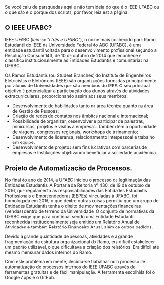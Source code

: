 Se você caiu de paraquedas aqui e não tem ideia do que é o IEEE UFABC ou o que são e o porque dos scripts, por favor, leia est a página.

## O IEEE UFABC?

IEEE UFABC (*leia-se "i três é UFABC"*), o nome mais conhecido para Ramo Estudantil do IEEE na Universidade Federal do ABC (UFABC), é uma entidade estudantil voltada para o desenvolvimento profissional segundo a Resolução Consuni 143, de 10 de outubro de 2014 que reconhece e classifica institucionalmente as Entidades Estudantis e comunitárias na UFABC.

Os Ramos Estudantis (ou Student Branches) do Instituto de Engenheiros Eletricistas e Eletrônicos (IEEE) são organizações formadas principalmente por alunos de Universidades que são membros do IEEE. O seu principal objetivo é potencializar a participação dos alunos através de atividades extracurriculares, proporcionando assim aos seus membros:

- Desenvolvimento de habilidades tanto na área técnica quanto na área de Gestão de Pessoas;
- Criação de redes de contatos nos âmbitos nacional e internacional;
- Possibilidade de organizar, desenvolver e participar de palestras, minicursos, projetos e visitas à empresas. Também têm a oportunidade de viagens, congressos regionais, workshops de treinamento;
- Desenvolvimento de liderança, relacionamento interpessoal e trabalho em equipe;
- Desenvolvimento de projetos sem fins lucrativos com parcerias de empresas e Instituições objetivando beneficiar a sociedade acadêmica.

## Projeto de Automatização de Processos.

No final do ano de 2014, a UFABC iniciou o processo de legitimação das Entidades Estudantis. A Portaria da Reitoria nº 430, de 19 de outubro de 2016, que regulamenta as responsabilidades das Entidades Estudantis Profissionais e Empreendedoras (EEPEs) vinculadas à UFABC, foi homologada em 2016, o que dentre outras coisas permitiu que um grupo de Entidades Estudantis tenha o direito de  movimentações financeiras (vendas) dentro de terreno da Universidade. O conjunto de normativas da UFABC exige que para continuar sendo uma Entidade Estudantil reconhecida institucionalmente seja emitido um Relatório Anual de Atividades e também Relatório Financeiro Anual, além de outros pedidos. 

Devido à grande quantidade de pessoas, atividades e a grande fragmentação da estrutura organizacional do Ramo, era difícil estabelecer um padrão utilizável, o que dificultava a criação dos relatórios. Era difícil até mesmo mensurar dados internos do Ramo.

Com este problema em mente, decidiu-se trabalhar num processo de automatização de processos internos do IEEE UFABC através de ferramentas gratuitas e de fácil manipulação. A ferramenta escolhida foi o Google Apps e o GitHub.

